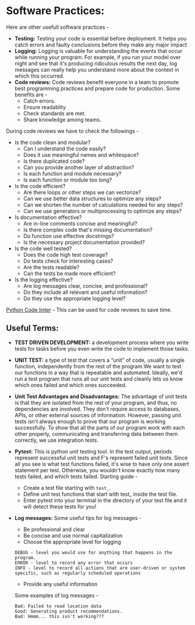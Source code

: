 # Software Practices:
Here are other usefull software practices - 
* **Testing:** Testing your code is essential before deployment. It helps you catch errors and faulty conclusions before they make any major impact
* **Logging:** Logging is valuable for understanding the events that occur while running your program. For example, if you run your model over night and see that it's producing ridiculous results the next day, log messages can really help you understand more about the context in which this occurred.
* **Code reviews:** Code reviews benefit everyone in a team to promote best programming practices and prepare code for production. Some benefits are -
  * Catch errors.
  * Ensure readablity
  * Check standards are met.
  * Share knowledge among teams.
  
During code reviews we have to check the followings -
  - Is the code clean and modular?
    - Can I understand the code easily?
    - Does it use meaningful names and whitespace?
    - Is there duplicated code?
    - Can you provide another layer of abstraction?
    - Is each function and module necessary?
    - Is each function or module too long?
  - Is the code efficient?
    - Are there loops or other steps we can vectorize?
    - Can we use better data structures to optimize any steps?
    - Can we shorten the number of calculations needed for any steps?
    - Can we use generators or multiprocessing to optimize any steps?
  - Is documentation effective?
    - Are in-line comments concise and meaningful?
    - Is there complex code that's missing documentation?
    - Do function use effective docstrings?
    - Is the necessary project documentation provided?
  - Is the code well tested?
    - Does the code high test coverage?
    - Do tests check for interesting cases?
    - Are the tests readable?
    - Can the tests be made more efficient?
  - Is the logging effective?
    - Are log messages clear, concise, and professional?
    - Do they include all relevant and useful information?
    - Do they use the appropriate logging level?

[Python Code linter](https://www.pylint.org/) - This can be used for code reviews to save time.

## Useful Terms:

* **TEST DRIVEN DEVELOPMENT:** a development process where you write tests for tasks before you even write the code to implement those tasks.
* **UNIT TEST:** a type of test that covers a “unit” of code, usually a single function, independently from the rest of the program.We want to test our functions in a way that is repeatable and automated. Ideally, we'd run a test program that runs all our unit tests and cleanly lets us know which ones failed and which ones succeeded.
* **Unit Test Advantages and Disadvantages:**
The advantage of unit tests is that they are isolated from the rest of your program, and thus, no dependencies are involved. They don't require access to databases, APIs, or other external sources of information. However, passing unit tests isn’t always enough to prove that our program is working successfully. To show that all the parts of our program work with each other properly, communicating and transferring data between them correctly, we use integration tests.

* **Pytest:** This is python unit testing tool. In the test output, periods represent successful unit tests and F's represent failed unit tests. Since all you see is what test functions failed, it's wise to have only one assert statement per test. Otherwise, you wouldn't know exactly how many tests failed, and which tests failed. Starting guide -
  * Create a test file starting with `test_`.
  * Define unit test functions that start with test_ inside the test file.
  * Enter pytest into your terminal in the directory of your test file and it will detect these tests for you!
  
* **Log messages:** Some useful tips for log messages -
  - Be professional and clear
  - Be concise and use normal capitalization
  - Choose the appropriate level for logging
  ```
  DEBUG - level you would use for anything that happens in the program.
  ERROR - level to record any error that occurs
  INFO - level to record all actions that are user-driven or system specific, such as regularly scheduled operations
  ```
  - Provide any useful information
  
  Some examples of log messages -
  ```
  Bad: Failed to read location data
  Good: Generating product recommendations.
  Bad: Hmmm... this isn't working???
  ```

